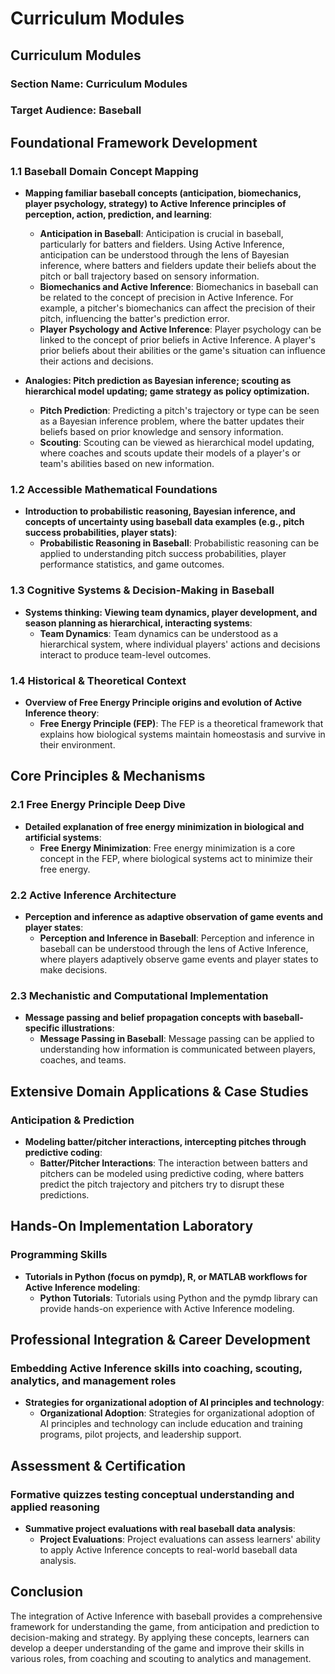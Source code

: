 # Curriculum Modules

## Curriculum Modules

### Section Name: Curriculum Modules
### Target Audience: Baseball

## Foundational Framework Development

### 1.1 Baseball Domain Concept Mapping

- **Mapping familiar baseball concepts (anticipation, biomechanics, player psychology, strategy) to Active Inference principles of perception, action, prediction, and learning**: 
  - **Anticipation in Baseball**: Anticipation is crucial in baseball, particularly for batters and fielders. Using Active Inference, anticipation can be understood through the lens of Bayesian inference, where batters and fielders update their beliefs about the pitch or ball trajectory based on sensory information.
  - **Biomechanics and Active Inference**: Biomechanics in baseball can be related to the concept of precision in Active Inference. For example, a pitcher's biomechanics can affect the precision of their pitch, influencing the batter's prediction error.
  - **Player Psychology and Active Inference**: Player psychology can be linked to the concept of prior beliefs in Active Inference. A player's prior beliefs about their abilities or the game's situation can influence their actions and decisions.

- **Analogies: Pitch prediction as Bayesian inference; scouting as hierarchical model updating; game strategy as policy optimization.**
  - **Pitch Prediction**: Predicting a pitch's trajectory or type can be seen as a Bayesian inference problem, where the batter updates their beliefs based on prior knowledge and sensory information.
  - **Scouting**: Scouting can be viewed as hierarchical model updating, where coaches and scouts update their models of a player's or team's abilities based on new information.

### 1.2 Accessible Mathematical Foundations

- **Introduction to probabilistic reasoning, Bayesian inference, and concepts of uncertainty using baseball data examples (e.g., pitch success probabilities, player stats)**: 
  - **Probabilistic Reasoning in Baseball**: Probabilistic reasoning can be applied to understanding pitch success probabilities, player performance statistics, and game outcomes.

### 1.3 Cognitive Systems & Decision-Making in Baseball

- **Systems thinking: Viewing team dynamics, player development, and season planning as hierarchical, interacting systems**: 
  - **Team Dynamics**: Team dynamics can be understood as a hierarchical system, where individual players' actions and decisions interact to produce team-level outcomes.

### 1.4 Historical & Theoretical Context

- **Overview of Free Energy Principle origins and evolution of Active Inference theory**: 
  - **Free Energy Principle (FEP)**: The FEP is a theoretical framework that explains how biological systems maintain homeostasis and survive in their environment.

## Core Principles & Mechanisms

### 2.1 Free Energy Principle Deep Dive

- **Detailed explanation of free energy minimization in biological and artificial systems**: 
  - **Free Energy Minimization**: Free energy minimization is a core concept in the FEP, where biological systems act to minimize their free energy.

### 2.2 Active Inference Architecture

- **Perception and inference as adaptive observation of game events and player states**: 
  - **Perception and Inference in Baseball**: Perception and inference in baseball can be understood through the lens of Active Inference, where players adaptively observe game events and player states to make decisions.

### 2.3 Mechanistic and Computational Implementation

- **Message passing and belief propagation concepts with baseball-specific illustrations**: 
  - **Message Passing in Baseball**: Message passing can be applied to understanding how information is communicated between players, coaches, and teams.

## Extensive Domain Applications & Case Studies

### Anticipation & Prediction

- **Modeling batter/pitcher interactions, intercepting pitches through predictive coding**: 
  - **Batter/Pitcher Interactions**: The interaction between batters and pitchers can be modeled using predictive coding, where batters predict the pitch trajectory and pitchers try to disrupt these predictions.

## Hands-On Implementation Laboratory

### Programming Skills

- **Tutorials in Python (focus on pymdp), R, or MATLAB workflows for Active Inference modeling**: 
  - **Python Tutorials**: Tutorials using Python and the pymdp library can provide hands-on experience with Active Inference modeling.

## Professional Integration & Career Development

### Embedding Active Inference skills into coaching, scouting, analytics, and management roles

- **Strategies for organizational adoption of AI principles and technology**: 
  - **Organizational Adoption**: Strategies for organizational adoption of AI principles and technology can include education and training programs, pilot projects, and leadership support.

## Assessment & Certification

### Formative quizzes testing conceptual understanding and applied reasoning

- **Summative project evaluations with real baseball data analysis**: 
  - **Project Evaluations**: Project evaluations can assess learners' ability to apply Active Inference concepts to real-world baseball data analysis.

## Conclusion

The integration of Active Inference with baseball provides a comprehensive framework for understanding the game, from anticipation and prediction to decision-making and strategy. By applying these concepts, learners can develop a deeper understanding of the game and improve their skills in various roles, from coaching and scouting to analytics and management.